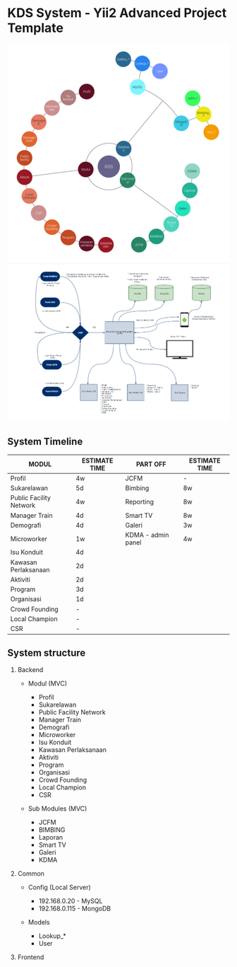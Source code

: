 KDS System - Yii2 Advanced Project Template
=======================================


![Image of KDS](kds_structure.png)
![Image of FLOW](flow.png)

## System Timeline

MODUL | ESTIMATE TIME | PART OFF | ESTIMATE TIME
----- | ------------- | -------- | -------------
Profil | 4w | JCFM | - 
Sukarelawan | 5d | Bimbing | 8w
Public Facility Network | 4w | Reporting | 8w
Manager Train | 4d | Smart TV | 8w
Demografi | 4d | Galeri | 3w
Microworker | 1w | KDMA - admin panel | 4w
Isu Konduit | 4d |
Kawasan Perlaksanaan | 2d |
Aktiviti | 2d |
Program | 3d |
Organisasi | 1d |
Crowd Founding | - |
Local Champion | - |
CSR | -

## System structure

1. Backend
	* Modul (MVC)
		* Profil
		* Sukarelawan
		* Public Facility Network
		* Manager Train
		* Demografi
		* Microworker
		* Isu Konduit
		* Kawasan Perlaksanaan
		* Aktiviti
		* Program
		* Organisasi
		* Crowd Founding
		* Local Champion
		* CSR

	* Sub Modules (MVC)
		* JCFM
		* BIMBING
		* Laporan
		* Smart TV
		* Galeri
		* KDMA

2. Common

	* Config (Local Server)
		* 192.168.0.20 - MySQL
		* 192.168.0.115 - MongoDB

	* Models
		* Lookup_*
		* User

3. Frontend
